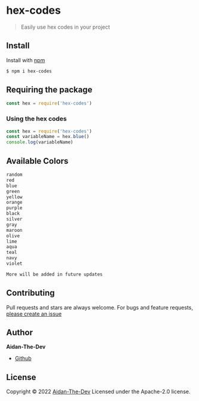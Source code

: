 # hex-codes

> Easily use hex codes in your project

## Install

Install with [npm](https://www.npmjs.com/)

```sh
$ npm i hex-codes
```

## Requiring the package

```js
const hex = require('hex-codes')
```
### Using the hex codes
```javascript
const hex = require('hex-codes')
const variableName = hex.blue()
console.log(variableName)
```

## Available Colors
```txt
random
red
blue
green
yellow
orange
purple
black
silver
gray
maroon
olive
lime
aqua
teal
navy
violet

More will be added in future updates
```

## Contributing

Pull requests and stars are always welcome. For bugs and feature requests, [please create an issue](https://github.com/Aidan-The-Dev/hex-codes/issues)

## Author

**Aidan-The-Dev**

* [Github](https://github.com/aidan-the-dev)

## License

Copyright © 2022 [Aidan-The-Dev](#Aidan-The-Dev)
Licensed under the Apache-2.0 license.